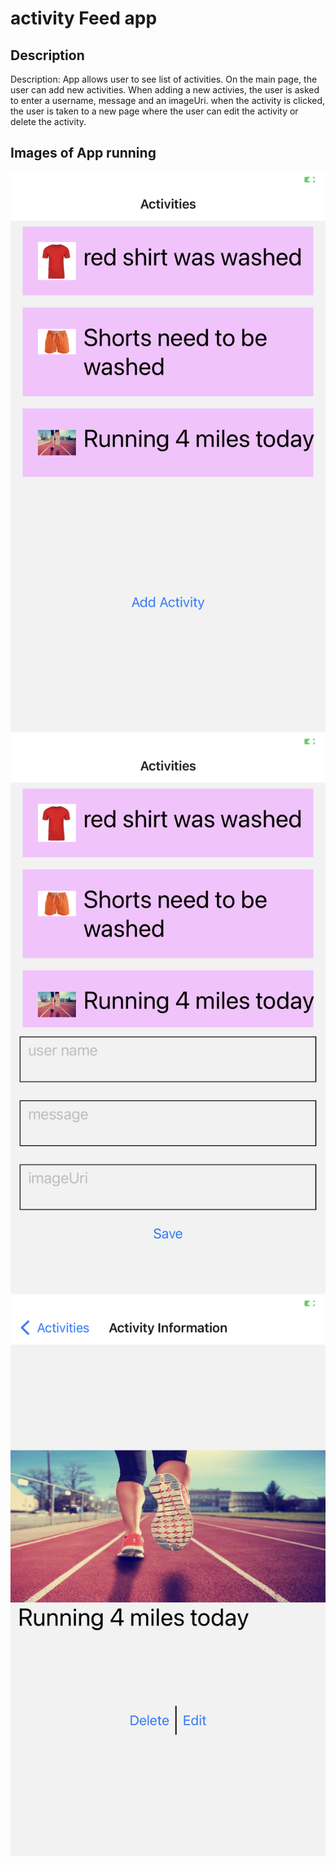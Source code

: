 # activity Feed app
## Description
Description: App allows user to see list of activities. On the main
 page, the user can add new activities. When adding a new activies, 
 the user is asked to enter a username, message and an imageUri. 
when the activity is clicked, the user is taken to a new page 
where the user can edit the activity or delete the activity.
## Images of App running
![alt text](https://github.com/moononmoon/activityFeed/blob/master/IMG_8457.PNG?raw=true)
![alt text](https://github.com/moononmoon/activityFeed/blob/master/IMG_8458.PNG?raw=true)
![alt text](https://github.com/moononmoon/activityFeed/blob/master/IMG_8459.PNG?raw=true)
